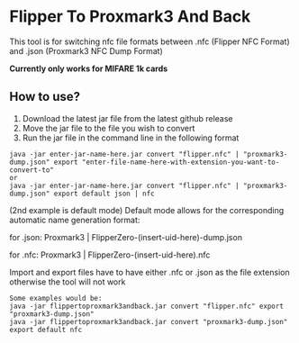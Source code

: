 # Flipper To Proxmark3 And Back

This tool is for switching nfc file formats between .nfc (Flipper NFC Format) and .json (Proxmark3 NFC Dump Format)

**Currently only works for MIFARE 1k cards**

## How to use?

1. Download the latest jar file from the latest github release
2. Move the jar file to the file you wish to convert
3. Run the jar file in the command line in the following format
```
java -jar enter-jar-name-here.jar convert "flipper.nfc" | "proxmark3-dump.json" export "enter-file-name-here-with-extension-you-want-to-convert-to"
or
java -jar enter-jar-name-here.jar convert "flipper.nfc" | "proxmark3-dump.json" export default json | nfc
```
(2nd example is default mode)
Default mode allows for the corresponding automatic name generation format:

for .json: Proxmark3 | FlipperZero-(insert-uid-here)-dump.json

for .nfc: Proxmark3 | FlipperZero-(insert-uid-here).nfc

Import and export files have to have either .nfc or .json as the file extension otherwise the tool will not work

```
Some examples would be:
java -jar flippertoproxmark3andback.jar convert "flipper.nfc" export "proxmark3-dump.json"
java -jar flippertoproxmark3andback.jar convert "proxmark3-dump.json" export default nfc
```
